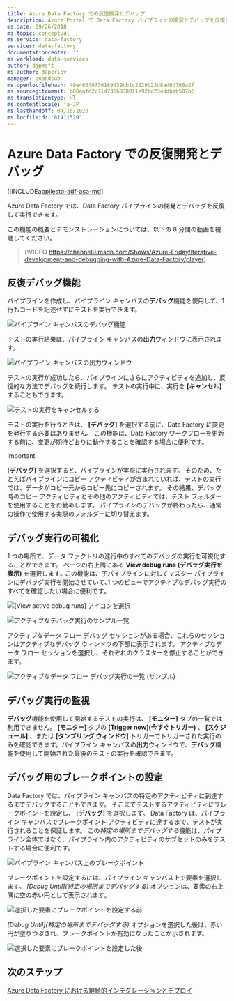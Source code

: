 ```yaml
---
title: Azure Data Factory での反復開発とデバッグ
description: Azure Portal で Data Factory パイプラインの開発とデバッグを反復して実行する方法について説明します。
ms.date: 09/26/2018
ms.topic: conceptual
ms.service: data-factory
services: data-factory
documentationcenter: ''
ms.workload: data-services
author: djpmsft
ms.author: daperlov
manager: anandsub
ms.openlocfilehash: 49e406f0730189439bb1c2529b23d8ad6d760a2f
ms.sourcegitcommit: b80aafd2c71d7366838811e92bd234ddbab507b6
ms.translationtype: HT
ms.contentlocale: ja-JP
ms.lasthandoff: 04/16/2020
ms.locfileid: "81411529"
---
```

# <a name="iterative-development-and-debugging-with-azure-data-factory"></a>Azure Data Factory での反復開発とデバッグ
[!INCLUDE[appliesto-adf-asa-md](includes/appliesto-adf-asa-md.md)]

Azure Data Factory では、Data Factory パイプラインの開発とデバッグを反復して実行できます。

この機能の概要とデモンストレーションについては、以下の 8 分間の動画を視聴してください。

> [!VIDEO https://channel9.msdn.com/Shows/Azure-Friday/Iterative-development-and-debugging-with-Azure-Data-Factory/player]

## <a name="iterative-debugging-features"></a>反復デバッグ機能
パイプラインを作成し、パイプライン キャンバスの**デバッグ**機能を使用して、1 行もコードを記述せずにテストを実行できます。

![パイプライン キャンバスのデバッグ機能](media/iterative-development-debugging/iterative-development-image1.png)

テストの実行結果は、パイプライン キャンバスの**出力**ウィンドウに表示されます。

![パイプライン キャンバスの出力ウィンドウ](media/iterative-development-debugging/iterative-development-image2.png)

テストの実行が成功したら、パイプラインにさらにアクティビティを追加し、反復的な方法でデバッグを続行します。 テストの実行中に、実行を **[キャンセル]** することもできます。

![テストの実行をキャンセルする](media/iterative-development-debugging/iterative-development-image3.png)

テストの実行を行うときは、 **[デバッグ]** を選択する前に、Data Factory に変更を発行する必要はありません。 この機能は、Data Factory ワークフローを更新する前に、変更が期待どおりに動作することを確認する場合に便利です。

> [!IMPORTANT]
> **[デバッグ]** を選択すると、パイプラインが実際に実行されます。 そのため、たとえばパイプラインにコピー アクティビティが含まれていれば、テストの実行では、データがコピー元からコピー先にコピーされます。 その結果、デバッグ時のコピー アクティビティとその他のアクティビティでは、テスト フォルダーを使用することをお勧めします。 パイプラインのデバッグが終わったら、通常の操作で使用する実際のフォルダーに切り替えます。

## <a name="visualizing-debug-runs"></a>デバッグ実行の可視化

1 つの場所で、データ ファクトリの進行中のすべてのデバッグの実行を可視化することができます。 ページの右上隅にある **View debug runs (デバッグ実行を表示)** を選択します｡ この機能は、子パイプラインに対してマスター パイプラインにデバッグ実行を開始させていて､1 つのビューでアクティブなデバッグ実行のすべてを確認したい場合に便利です｡

![[View active debug runs] アイコンを選択](media/iterative-development-debugging/view-debug-runs-image1.png)

![アクティブなデバッグ実行のサンプル一覧](media/iterative-development-debugging/view-debug-runs-image2.png)

アクティブなデータ フロー デバッグ セッションがある場合、これらのセッションはアクティブなデバッグ ウィンドウの下部に表示されます。 アクティブなデータ フロー セッションを選択し、それぞれのクラスターを停止することができます。

![アクティブなデータ フロー デバッグ実行の一覧 (サンプル)](media/data-flow/dfsessions.png)

## <a name="monitoring-debug-runs"></a>デバッグ実行の監視

**デバッグ**機能を使用して開始するテストの実行は、 **[モニター]** タブの一覧では利用できません。 **[モニター]** タブの **[Trigger now]\(今すぐトリガー\)** 、 **[スケジュール]** 、または **[タンブリング ウィンドウ]** トリガーでトリガーされた実行のみを確認できます。パイプライン キャンバスの**出力**ウィンドウで、**デバッグ**機能を使用して開始された最後のテストの実行を確認できます。

## <a name="setting-breakpoints-for-debugging"></a>デバッグ用のブレークポイントの設定

Data Factory では、パイプライン キャンバスの特定のアクティビティに到達するまでデバッグすることもできます。 そこまでテストするアクティビティにブレークポイントを設定し、 **[デバッグ]** を選択します。 Data Factory は、パイプライン キャンバスでブレークポイント アクティビティに達するまで、テストが実行されることを保証します。 この*特定の場所までデバッグする*機能は、パイプライン全体ではなく、パイプライン内のアクティビティのサブセットのみをテストする場合に便利です。

![パイプライン キャンバス上のブレークポイント](media/iterative-development-debugging/iterative-development-image4.png)

ブレークポイントを設定するには、パイプライン キャンバス上で要素を選択します。 *[Debug Until]\(特定の場所までデバッグする\)* オプションは、要素の右上隅に空の赤い円として表示されます。

![選択した要素にブレークポイントを設定する前](media/iterative-development-debugging/iterative-development-image5.png)

*[Debug Until]\(特定の場所までデバッグする\)* オプションを選択した後は、赤い円が塗りつぶされ、ブレークポイントが有効になったことが示されます。

![選択した要素にブレークポイントを設定した後](media/iterative-development-debugging/iterative-development-image6.png)

## <a name="next-steps"></a>次のステップ
[Azure Data Factory における継続的インテグレーションとデプロイ](continuous-integration-deployment.md)
